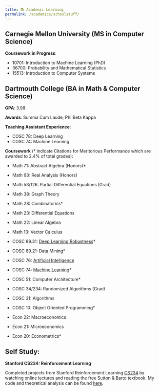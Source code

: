 ```yaml
---
title: 📚 Academic Learning
permalink: /academics/schoolstuff/
---
```


## Carnegie Mellon University (MS in Computer Science)

**Coursework in Progress**:
- 10701: Introduction to Machine Learning (PhD)
- 36700: Probability and Mathematical Statistics 
- 15513: Introduction to Computer Systems

## Dartmouth College (BA in Math & Computer Science)

**GPA**: 3.98

**Awards**: Summa Cum Laude; Phi Beta Kappa

**Teaching Assistant Experience**:
- COSC 78: Deep Learning
- COSC 74: Machine Learning

**Coursework** (* indicate Citations for Meritorious Performance which are awarded to 2.4% of total grades):

- Math 71: Abstract Algebra (Honors)*
- Math 63: Real Analysis (Honors)
- Math 53/126: Partial Differential Equations (Grad)
- Math 38: Graph Theory
- Math 28: Combinatorics*
- Math 23: Differential Equations
- Math 22: Linear Algebra
- Math 13: Vector Calculus

- COSC 89.31: [Deep Learning Robustness](https://github.com/Andrew-Koulogeorge/CS89-Deep-Learning-Robustness)*
- COSC 89.21: Data Mining*
- COSC 76: [Artificial Intelligence](https://github.com/Andrew-Koulogeorge/CS76-AI)
- COSC 74: [Machine Learning](https://github.com/Andrew-Koulogeorge/CS74-Machine-Learning)*
- COSC 51: Computer Architecture*
- COSC 34/234: Randomized Algorithms (Grad)
- COSC 31: Algorithms
- COSC 10: Object Oriented Programming*

- Econ 22: Macroeconomics
- Econ 21: Microeconomics
- Econ 20: Econometrics*

## Self Study:

**Stanford CS234: Reinforcement Learning**

Completed projects from Stanford Reinforcement Learning [CS234](https://web.stanford.edu/class/cs234/) by watching online lectures and reading the free Sutton & Barto textbook. My code and theoretical analysis can be found [here](https://github.com/Andrew-Koulogeorge/CS234-Reinforcement-Learning).
